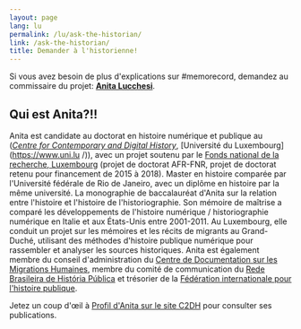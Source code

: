 ```yaml
---
layout: page
lang: lu
permalink: /lu/ask-the-historian/
link: /ask-the-historian/
title: Demander à l'historienne!
---
```


Si vous avez besoin de plus d'explications sur #memorecord, demandez au commissaire du projet: [**Anita Lucchesi**](mailto:memorecord@uni.lu).

<!-- more -->

## Qui est Anita?!!

Anita est candidate au doctorat en histoire numérique et publique au ([*Centre for Contemporary and Digital History*](https://www.c2dh.uni.lu/), [Université du Luxembourg](https://www.uni.lu /)), avec un projet soutenu par le [Fonds national de la recherche, Luxembourg](https://www.fnr.lu) (projet de doctorat AFR-FNR, projet de doctorat retenu pour financement de 2015 à 2018). Master en histoire comparée par l'Université fédérale de Rio de Janeiro, avec un diplôme en histoire par la même université. La monographie de baccalauréat d'Anita sur la relation entre l'histoire et l'histoire de l'historiographie. Son mémoire de maîtrise a comparé les développements de l'histoire numérique / historiographie numérique en Italie et aux États-Unis entre 2001-2011. Au Luxembourg, elle conduit un projet sur les mémoires et les récits de migrants au Grand-Duché, utilisant des méthodes d'histoire publique numérique pour rassembler et analyser les sources historiques. Anita est également membre du conseil d'administration du [Centre de Documentation sur les Migrations Humaines](https://www.cdmh.lu), membre du comité de communication du [Rede Brasileira de História Pública](http://historiapublica.com.br/) et trésorier de la [Fédération internationale pour l'histoire publique](http://ifph.hypotheses.org/).

Jetez un coup d'œil à [Profil d'Anita sur le site C2DH](https://www.c2dh.uni.lu/people/anita-lucchesi) pour consulter ses publications.
